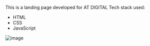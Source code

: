 This is a landing page developed for AT DIGITAL
Tech stack used:
- HTML
- CSS
- JavaScript

![image](https://github.com/umarhamzy/at_digital/assets/138566943/1c0418fc-760a-4181-a196-5d0cd2851c49)


